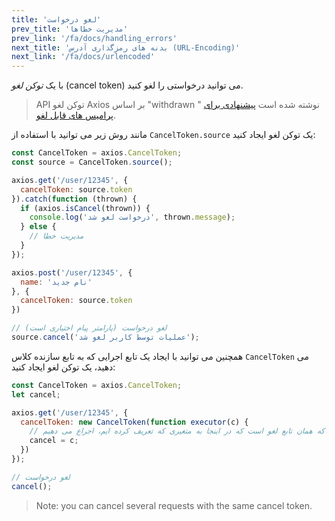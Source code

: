 ```yaml
---
title: 'لغو درخواست'
prev_title: 'مدیریت خطاها'
prev_link: '/fa/docs/handling_errors'
next_title: 'بدنه های رمزگذاری آدرس (URL-Encoding)'
next_link: '/fa/docs/urlencoded'
---
```


با یک *توکن لغو* (cancel token) می توانید درخواستی را لغو کنید. 

> API توکن لغو Axios بر اساس "withdrawn " نوشته شده است [پیشنهادی برای پرامیس های قابل لغو](https://github.com/tc39/proposal-cancelable-promises).

مانند روش زیر می توانید با استفاده از `CancelToken.source` یک توکن لغو ایجاد کنید: 

```js
const CancelToken = axios.CancelToken;
const source = CancelToken.source();

axios.get('/user/12345', {
  cancelToken: source.token
}).catch(function (thrown) {
  if (axios.isCancel(thrown)) {
    console.log('درخواست لغو شد', thrown.message);
  } else {
    // مدیریت خطا
  }
});

axios.post('/user/12345', {
  name: 'نام جدید'
}, {
  cancelToken: source.token
})

// لغو درخواست (پارامتر پیام اختیاری است) 
source.cancel('عملیات توسط کاربر لغو شد');
```

همچنین می توانید با ایجاد یک تابع اجرایی که به تابع سازنده کلاس `CancelToken` می دهید، یک توکن لغو ایجاد کنید: 

```js
const CancelToken = axios.CancelToken;
let cancel;

axios.get('/user/12345', {
  cancelToken: new CancelToken(function executor(c) {
    // تابع مجری یک متغیر را به عنوان پارامتر دریافت می کند که همان تابع لغو است که در اینجا به متغیری که تعریف کرده ایم، اجراع می دهیم.
    cancel = c;
  })
});

// لغو درخواست
cancel();
```

> Note: you can cancel several requests with the same cancel token.

